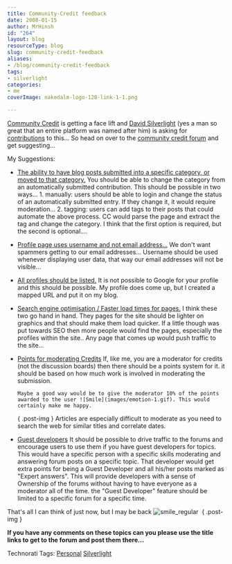 ```yaml
---
title: Community-Credit feedback
date: 2008-01-15
author: MrHinsh
id: "264"
layout: blog
resourceType: blog
slug: community-credit-feedback
aliases:
- /blog/community-credit-feedback
tags:
- silverlight
categories:
- me
coverImage: nakedalm-logo-128-link-1-1.png

---
```



[Community Credit](http://www.community-credit.com) is getting a face lift and [David Silverlight](http://www.community-credit.com/cs/blogs/default.aspx) (yes a man so great that an entire platform was named after him) is asking for [contributions](http://www.community-credit.com/cs/forums/107/ShowForum.aspx) to this... So head on over to the [community credit forum](http://www.community-credit.com/cs/forums/107/ShowForum.aspx) and get suggesting...

My Suggestions:

- [The ability to have blog posts submitted into a specific category, or moved to that category.](http://www.community-credit.com/cs/forums/4315/ShowThread.aspx#4315)
  You should be able to change the category from an automatically submitted contribution.
  This should be possible in two ways...
  1\. manually: users should be able to login and change the status of an automatically submitted entry. If they change it, it would require moderation...
  2\. tagging: users can add tags to their posts that could automate the above process. CC would parse the page and extract the tag and change the category.
  I think that the first option is required, but the second is optional....
- [Profile page uses username and not email address...](http://www.community-credit.com/cs/forums/4316/ShowThread.aspx#4316)
  We don't want spammers getting to our email addresses...
  Username should be used whenever displaying user data, that way our email addresses will not be visible...
- [All profiles should be listed.](http://www.community-credit.com/cs/forums/4318/ShowThread.aspx#4318)
  It is not possible to Google for your profile and this should be possible. My profile does come up, but I created a mapped URL and put it on my blog.
- [Search engine optimisation / Faster load times for pages.](http://www.community-credit.com/cs/forums/4319/ShowThread.aspx#4319)
  I think these two go hand in hand. They pages for the site should be lighter on graphics and that should make them load quicker. If a little though was put towards SEO then more people would find the pages, especially the profiles within the site.. Any page that comes up would push traffic to the site...
- [Points for moderating Credits](http://www.community-credit.com/cs/forums/4320/ShowThread.aspx#4320)
      If, like me, you are a moderator for credits (not the discussion boards) then there should be a points system for it. it should be based on how much work is involved in moderating the submission.

      Maybe a good way would be to give the moderator 10% of the points awarded to the user ![Smile](images/emotion-1.gif). This would certainly make me happy.
  { .post-img }
      Articles are especially difficult to moderate as you need to search the web for similar titles and correlate dates.
- [Guest developers](http://www.community-credit.com/cs/forums/4321/ShowThread.aspx#4321)
  It should be possible to drive traffic to the forums and encourage users to use them if you have guest developers for topics.
  This would have a specific person with a specific skills moderating and answering forum posts on a specific topic. That developer would get extra points for being a Guest Developer and all his/her posts marked as "Expert answers".
  This will provide developers with a sense of Ownership of the forums without having to have everyone as a moderator all of the time. the "Guest Developer" feature should be limited to a specific forum for a specific time.

That's all I can think of just now, but I may be back ![smile_regular](images/smile_regular-2-2.gif) 
{ .post-img }

**If you have any comments on these topics can you please use the title links to get to the forum and post them there...**

Technorati Tags: [Personal](http://technorati.com/tags/Personal) [Silverlight](http://technorati.com/tags/Silverlight)


